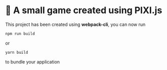 # 🚀 A small game created using PIXI.js

This project has been created using **webpack-cli**, you can now run

```
npm run build
```

or

```
yarn build
```

to bundle your application
